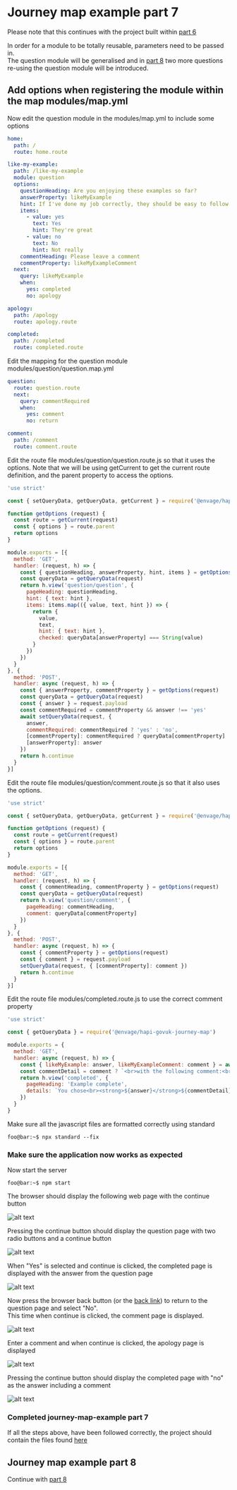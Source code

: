 # Journey map example part 7
Please note that this continues with the project built within [part 6](../journey-map-example-6/README.md)

In order for a module to be totally reusable, parameters need to be passed in.  
The question module will be generalised and in [part 8](../journey-map-example-8/README.md)
two more questions re-using the question module will be introduced.

## Add options when registering the module within the map modules/map.yml

Now edit the question module in the modules/map.yml to include some options
```yaml
home:
  path: /
  route: home.route

like-my-example:
  path: /like-my-example
  module: question
  options:
    questionHeading: Are you enjoying these examples so far?
    answerProperty: likeMyExample
    hint: If I've done my job correctly, they should be easy to follow
    items:
      - value: yes
        text: Yes
        hint: They're great
      - value: no
        text: No
        hint: Not really
    commentHeading: Please leave a comment
    commentProperty: likeMyExampleComment
  next:
    query: likeMyExample
    when:
      yes: completed
      no: apology

apology:
  path: /apology
  route: apology.route

completed:
  path: /completed
  route: completed.route
```

Edit the mapping for the question module modules/question/question.map.yml
```yaml
question:
  route: question.route
  next:
    query: commentRequired
    when:
      yes: comment
      no: return

comment:
  path: /comment
  route: comment.route
```

Edit the route file modules/question/question.route.js so that it uses the options.
Note that we will be using getCurrent to get the current route definition, and the parent 
property to access the options.
```js
'use strict'

const { setQueryData, getQueryData, getCurrent } = require('@envage/hapi-govuk-journey-map')

function getOptions (request) {
  const route = getCurrent(request)
  const { options } = route.parent
  return options
}

module.exports = [{
  method: 'GET',
  handler: (request, h) => {
    const { questionHeading, answerProperty, hint, items } = getOptions(request)
    const queryData = getQueryData(request)
    return h.view('question/question', {
      pageHeading: questionHeading,
      hint: { text: hint },
      items: items.map(({ value, text, hint }) => {
        return {
          value,
          text,
          hint: { text: hint },
          checked: queryData[answerProperty] === String(value)
        }
      })
    })
  }
}, {
  method: 'POST',
  handler: async (request, h) => {
    const { answerProperty, commentProperty } = getOptions(request)
    const queryData = getQueryData(request)
    const { answer } = request.payload
    const commentRequired = commentProperty && answer !== 'yes'
    await setQueryData(request, {
      answer,
      commentRequired: commentRequired ? 'yes' : 'no',
      [commentProperty]: commentRequired ? queryData[commentProperty] : undefined,
      [answerProperty]: answer
    })
    return h.continue
  }
}]
```

Edit the route file modules/question/comment.route.js so that it also uses the options.
```js
'use strict'

const { setQueryData, getQueryData, getCurrent } = require('@envage/hapi-govuk-journey-map')

function getOptions (request) {
  const route = getCurrent(request)
  const { options } = route.parent
  return options
}

module.exports = [{
  method: 'GET',
  handler: (request, h) => {
    const { commentHeading, commentProperty } = getOptions(request)
    const queryData = getQueryData(request)
    return h.view('question/comment', {
      pageHeading: commentHeading,
      comment: queryData[commentProperty]
    })
  }
}, {
  method: 'POST',
  handler: async (request, h) => {
    const { commentProperty } = getOptions(request)
    const { comment } = request.payload
    setQueryData(request, { [commentProperty]: comment })
    return h.continue
  }
}]
```

Edit the route file modules/completed.route.js to use the correct comment property
```js
'use strict'

const { getQueryData } = require('@envage/hapi-govuk-journey-map')

module.exports = {
  method: 'GET',
  handler: async (request, h) => {
    const { likeMyExample: answer, likeMyExampleComment: comment } = await getQueryData(request)
    const commentDetail = comment ? `<br>with the following comment:<br>"${comment}"` : ''
    return h.view('completed', {
      pageHeading: 'Example complete',
      details: `You chose<br><strong>${answer}</strong>${commentDetail}`
    })
  }
}
```

Make sure all the javascript files are formatted correctly using standard
```console
foo@bar:~$ npx standard --fix
```

### Make sure the application now works as expected

Now start the server
```console
foo@bar:~$ npm start
```

The browser should display the following web page with the continue button

![alt text](../screen-shots/home.png "home page")

Pressing the continue button should display the question page with two radio buttons and a continue button

![alt text](../screen-shots/like-my-example.png "question page")

When "Yes" is selected and continue is clicked, the completed page is displayed with the answer from the question page

![alt text](../screen-shots/completed.png "completed with yes page")

Now press the browser back button (or the [back link](../../essential-plugin-examples/back-link-example/README.md)) to return to the question page and select "No".  
This time when continue is clicked, the comment page is displayed.

![alt text](../screen-shots/comment.png "completed with yes page")

Enter a comment and when continue is clicked, the apology page is displayed

![alt text](../screen-shots/apology.png "apology page")

Pressing the continue button should display the completed page with "no" as the answer including a comment

![alt text](../screen-shots/completed-with-comment.png "completed with no page")

### Completed journey-map-example part 7
If all the steps above, have been followed correctly, the project should contain the files found [here](.)

## Journey map example part 8
Continue with [part 8](../journey-map-example-8/README.md)


